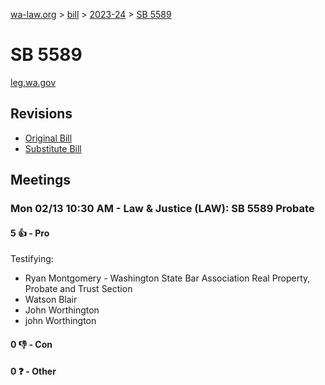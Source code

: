 [wa-law.org](/) > [bill](/bill/) > [2023-24](/bill/2023-24/) > [SB 5589](/bill/2023-24/sb/5589/)

# SB 5589
[leg.wa.gov](https://app.leg.wa.gov/billsummary?BillNumber=5589&Year=2023&Initiative=false)

## Revisions
* [Original Bill](1/)
* [Substitute Bill](S/)

## Meetings
### Mon 02/13 10:30 AM - Law & Justice (LAW): SB 5589 Probate
#### 5 👍 - Pro
Testifying:
* Ryan Montgomery - Washington State Bar Association Real Property, Probate and Trust Section
* Watson Blair
* John Worthington
* john Worthington

#### 0 👎 - Con

#### 0 ❓ - Other
